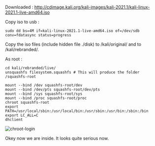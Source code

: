 
Downloaded : http://cdimage.kali.org/kali-images/kali-2021.1/kali-linux-2021.1-live-amd64.iso

Copy iso to usb :

    sudo dd bs=4M if=kali-linux-2021.1-live-amd64.iso of=/dev/sdb conv=fdatasync status=progress
    
Copy the iso files (include hidden file ./disk) to /kali/original/ and to /kali/rebranded/.  

As root :

    cd kali/rebranded/live/
    unsquashfs filesystem.squashfs # This will produce the folder /squashfs-root

    mount --bind /dev squashfs-root/dev
    mount --bind /dev/pts squashfs-root/dev/pts
    mount --bind /sys squashfs-root/sys
    mount --bind /proc squashfs-root/proc
    chroot squashfs-root
    export PATH=/usr/local/sbin:/usr/local/bin:/usr/sbin:/usr/bin:/sbin:/bin
    export LC_ALL=C
    dhclient

![chroot-login](https://user-images.githubusercontent.com/44880102/112771304-31333400-8ff9-11eb-93aa-355c770ae935.png)

Okey now we are inside. It looks quite serious now. 
    
    
    
    
    
    
    
    
    
    
    
    
